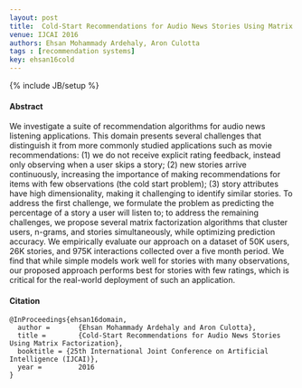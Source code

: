 ```yaml
---
layout: post
title: 	Cold-Start Recommendations for Audio News Stories Using Matrix Factorization
venue: IJCAI 2016
authors: Ehsan Mohammady Ardehaly, Aron Culotta
tags : [recommendation systems]
key: ehsan16cold
---
```

{% include JB/setup %}
#### Abstract

We investigate a suite of recommendation algorithms for audio news listening
applications. This domain presents several challenges that distinguish it from
more commonly studied applications such as movie recommendations: (1) we do
not receive explicit rating feedback, instead only observing when a user skips
a story; (2) new stories arrive continuously, increasing the importance of
making recommendations for items with few observations (the cold start
problem); (3) story attributes have high dimensionality, making it challenging
to identify similar stories. To address the first challenge, we formulate the
problem as predicting the percentage of a story a user will listen to; to
address the remaining challenges, we propose several matrix factorization
algorithms that cluster users, n-grams, and stories simultaneously, while
optimizing prediction accuracy. We empirically evaluate our approach on a
dataset of 50K users, 26K stories, and 975K interactions collected over a five
month period. We find that while simple models work well for stories with many
observations, our proposed approach performs best for stories with few
ratings, which is critical for the real-world deployment of such an
application.

#### Citation

	@InProceedings{ehsan16domain,
      author =       {Ehsan Mohammady Ardehaly and Aron Culotta},
      title =        {Cold-Start Recommendations for Audio News Stories Using Matrix Factorization},
      booktitle = {25th International Joint Conference on Artificial Intelligence (IJCAI)},
      year =         2016
    }
